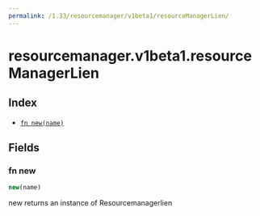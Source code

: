 ```yaml
---
permalink: /1.33/resourcemanager/v1beta1/resourceManagerLien/
---
```


# resourcemanager.v1beta1.resourceManagerLien



## Index

* [`fn new(name)`](#fn-new)

## Fields

### fn new

```ts
new(name)
```

new returns an instance of Resourcemanagerlien